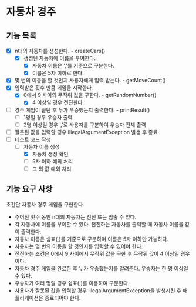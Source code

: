 # 자동차 경주

## 기능 목록

- [x] n대의 자동차를 생성한다. - createCars()
  - [x] 생성된 자동차에 이름을 부여한다.
    - [x] 자동차 이름은 ','를 기준으로 구분한다.
    - [x] 이름은 5자 이하로 한다.
- [x] 몇 번의 이동을 할 것인지 사용자에게 입력 받는다. - getMoveCount()
- [x] 입력받은 횟수 만큼 게임을 시작한다.
  - [x] 0에서 9 사이의 무작위 값을 구한다. - getRandomNumber()
    - [x] 4 이상일 경우 전진한다.
- [ ] 경주 게임이 끝난 후 누가 우승했는지 출력한다. - printResult()
  - [ ] 1명일 경우 우승자 출력
  - [ ] 2명 이상일 경우 ','로 사용자를 구분하여 우승자 전체 출력
- [ ] 잘못된 값을 입력할 경우 IllegalArgumentException 발생 후 종료
- [ ] 테스트 코드 작성
  - [ ] 자동차 이름 생성
    - [x] 자동차 생성 확인
    - [ ] 5자 이하 예외 처리
    - [ ] 그 외 값 예외 처리

## 기능 요구 사항

초간단 자동차 경주 게임을 구현한다.

* 주어진 횟수 동안 n대의 자동차는 전진 또는 멈출 수 있다.
* 각 자동차에 이름을 부여할 수 있다. 전진하는 자동차를 출력할 때 자동차 이름을 같이 출력한다.
* 자동차 이름은 쉼표(,)를 기준으로 구분하며 이름은 5자 이하만 가능하다.
* 사용자는 몇 번의 이동을 할 것인지를 입력할 수 있어야 한다.
* 전진하는 조건은 0에서 9 사이에서 무작위 값을 구한 후 무작위 값이 4 이상일 경우이다.
* 자동차 경주 게임을 완료한 후 누가 우승했는지를 알려준다. 우승자는 한 명 이상일 수 있다.
* 우승자가 여러 명일 경우 쉼표(,)를 이용하여 구분한다.
* 사용자가 잘못된 값을 입력할 경우 IllegalArgumentException을 발생시킨 후 애플리케이션은 종료되어야 한다.